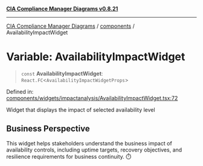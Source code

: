 [**CIA Compliance Manager Diagrams v0.8.21**](../../README.md)

***

[CIA Compliance Manager Diagrams](../../modules.md) / [components](../README.md) / AvailabilityImpactWidget

# Variable: AvailabilityImpactWidget

> `const` **AvailabilityImpactWidget**: `React.FC`\<`AvailabilityImpactWidgetProps`\>

Defined in: [components/widgets/impactanalysis/AvailabilityImpactWidget.tsx:72](https://github.com/Hack23/cia-compliance-manager/blob/689e67e40bb6afe811128d672a0d7dd5fcbdaea5/src/components/widgets/impactanalysis/AvailabilityImpactWidget.tsx#L72)

Widget that displays the impact of selected availability level

## Business Perspective

This widget helps stakeholders understand the business impact of
availability controls, including uptime targets, recovery objectives,
and resilience requirements for business continuity. ⏱️
